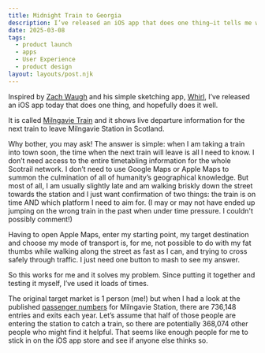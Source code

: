 ```yaml
---
title: Midnight Train to Georgia
description: I’ve released an iOS app that does one thing—it tells me when the next train is leaving my local station
date: 2025-03-08
tags:
  - product launch
  - apps
  - User Experience
  - product design
layout: layouts/post.njk
---
```


Inspired by [Zach Waugh](https://zachwaugh.com) and his simple sketching app, [Whirl](https://zachwaugh.com/whirl/), I’ve released an iOS app today that does one thing, and hopefully does it well.

It is called [Milngavie Train](https://apps.apple.com/gb/app/milngavie-train/id6529520293) and it shows live departure information for the next train to leave Milngavie Station in Scotland.

Why bother, you may ask! The answer is simple: when I am taking a train into town soon, the time when the next train will leave is all I need to know. I don’t need access to the entire timetabling information for the whole Scotrail network. I don’t need to use Google Maps or Apple Maps to summon the culmination of all of humanity’s geographical knowledge. But most of all, I am usually slightly late and am walking briskly down the street towards the station and I just want confirmation of two things: the train is on time AND which platform I need to aim for. (I may or may not have ended up jumping on the wrong train in the past when under time pressure. I couldn't possibly comment!)

Having to open Apple Maps, enter my starting point, my target destination and choose my mode of transport is, for me, not possible to do with my fat thumbs while walking along the street as fast as I can, and trying to cross safely through traffic. I just need one button to mash to see my answer.

So this works for me and it solves my problem. Since putting it together and testing it myself, I’ve used it loads of times.

The original target market is 1 person (me!) but when I had a look at the published [passenger numbers](https://dataportal.orr.gov.uk/statistics/usage/estimates-of-station-usage) for Milngavie Station, there are 736,148 entries and exits each year. Let’s assume that half of those people are entering the station to catch a train, so there are potentially 368,074 other people who might find it helpful. That seems like enough people for me to stick in on the iOS app store and see if anyone else thinks so.








